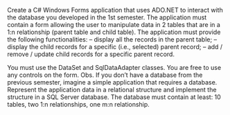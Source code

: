 Create a C# Windows Forms application that uses ADO.NET to interact with the database you developed in the 1st semester.
The application must contain a form allowing the user to manipulate data in 2 tables that are in a 1:n relationship (parent table and
child table). The application must provide the following functionalities:
– display all the records in the parent table;
– display the child records for a specific (i.e., selected) parent record;
– add / remove / update child records for a specific parent record.

You must use the DataSet and SqlDataAdapter classes. You are free to use any controls on the form.
Obs. If you don’t have a database from the previous semester, imagine a simple application that requires a database. 
Represent the application data in a relational structure and implement the structure in a SQL Server database. 
The database must contain at least: 10 tables, two 1:n relationships, one m:n relationship.
